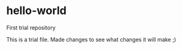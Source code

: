 # hello-world
First trial repository

This is a trial file. Made changes to see what changes it will make ;)
